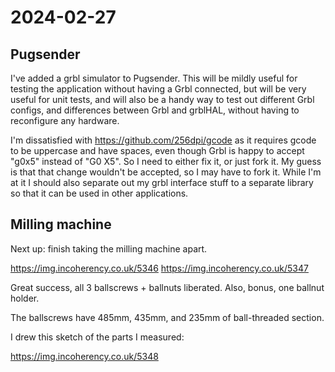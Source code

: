 # 2024-02-27

## Pugsender

I've added a grbl simulator to Pugsender. This will be mildly useful for testing the application without having a Grbl
connected, but will be very useful for unit tests, and will also be a handy way to test out different Grbl configs,
and differences between Grbl and grblHAL, without having to reconfigure any hardware.

I'm dissatisfied with https://github.com/256dpi/gcode as it requires gcode to be uppercase and have spaces, even though
Grbl is happy to accept "g0x5" instead of "G0 X5". So I need to either fix it, or just fork it. My guess is that that
change wouldn't be accepted, so I may have to fork it. While I'm at it I should also separate out my grbl interface
stuff to a separate library so that it can be used in other applications.

## Milling machine

Next up: finish taking the milling machine apart.

https://img.incoherency.co.uk/5346
https://img.incoherency.co.uk/5347

Great success, all 3 ballscrews + ballnuts liberated. Also, bonus, one ballnut holder.

The ballscrews have 485mm, 435mm, and 235mm of ball-threaded section.

I drew this sketch of the parts I measured:

https://img.incoherency.co.uk/5348
